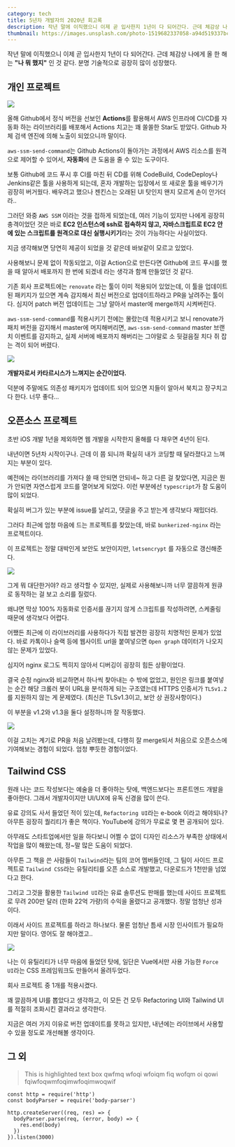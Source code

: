 ```yaml
---
category: tech
title: 5년차 개발자의 2020년 회고록
description: 작년 말에 이직했으니 이제 곧 입사한지 1년이 다 되어간다. 근데 체감상 나에게 올 한 해는 **"나 뭐 했지"** 인 것 같다. 분명 기술적으로 굉장히 많이 성장했다.
thumbnail: https://images.unsplash.com/photo-1519682337058-a94d519337bc?ixid=MXwxMjA3fDB8MHxwaG90by1wYWdlfHx8fGVufDB8fHw%3D&ixlib=rb-1.2.1&auto=format&fit=crop&w=1350&q=80
---
```


작년 말에 이직했으니 이제 곧 입사한지 1년이 다 되어간다. 근데 체감상 나에게 올 한 해는 **"나 뭐 했지"** 인 것 같다. 분명 기술적으로 굉장히 많이 성장했다.

## 개인 프로젝트

![](https://images.velog.io/images/peterkimzz/post/59f817fb-ddc0-4f93-876f-de3b0ba1f40a/image.png)

올해 Github에서 정식 버전을 선보인 **Actions**를 활용해서 AWS 인프라에 CI/CD를 자동화 하는 라이브러리를 배포해서 Actions 치고는 꽤 쏠쏠한 Star도 받았다. Github 자체 검색 엔진에 의해 노출이 되었으니까 말이다.

`aws-ssm-send-command`는 Github Actions이 돌아가는 과정에서 AWS 리소스를 원격으로 제어할 수 있어서, **자동화**에 큰 도움을 줄 수 있는 도구이다.

보통 Github에 코드 푸시 후 CI를 마친 뒤 CD를 위해 CodeBuild, CodeDeploy나 Jenkins같은 툴을 사용하게 되는데, 혼자 개발하는 입장에서 또 새로운 툴을 배우기가 굉장히 버거웠다. 배우려고 했으나 젠킨스는 오래된 UI 탓인지 왠지 모르게 손이 안가더라..

그러던 와중 `AWS SSM` 이라는 것을 접하게 되었는데, 여러 기능이 있지만 나에게 굉장히 충격이었던 것은 바로 **EC2 인스턴스에 ssh로 접속하지 않고, 자바스크립트로 EC2 안에 있는 스크립트를 원격으로 대신 실행시키기**라는 것이 가능하다는 사실이었다.

지금 생각해보면 당연히 제공이 되었을 것 같은데 바보같이 모르고 있었다.

사용해보니 문제 없이 작동되었고, 이걸 Action으로 만든다면 Github에 코드 푸시를 했을 때 알아서 배포까지 한 번에 되겠네 라는 생각과 함께 만들었던 것 같다. 

기존 회사 프로젝트에는 `renovate` 라는 툴이 이미 적용되어 있었는데, 이 툴을 업데이트 된 패키지가 있으면 계속 감지해서 최신 버전으로 업데이트하라고 PR을 날려주는 툴이다. 심지어 patch 버전 업데이트는 그냥 알아서 master에 merge까지 시켜버린다.

`aws-ssm-send-command`를 적용시키기 전에는 몰랐는데 적용시키고 보니 renovate가 패치 버전을 감지해서 master에 머지해버리면, `aws-ssm-send-command` master 브랜치 이벤트를 감지하고, 실제 서버에 배포까지 해버리는 그야말로 소 뒷걸음질 치다 쥐 잡는 격이 되어 버렸다.


![](https://images.velog.io/images/peterkimzz/post/4cff112a-a82c-4293-97bb-d2762ec221f4/1594182493129-b492166969.jpg)

**개발자로서 카타르시스가 느껴지는 순간이었다.**

덕분에 주말에도 의존성 패키지가 업데이트 되어 있으면 지들이 알아서 북치고 장구치고 다 한다. 너무 좋다...

## 오픈소스 프로젝트

초반 iOS 개발 1년을 제외하면 웹 개발을 시작한지 올해를 다 채우면 4년이 된다. 

내년이면 5년차 시작이구나. 근데 이 쯤 되니까 확실히 내가 코딩할 때 달라졌다고 느껴지는 부분이 있다.

예전에는 라이브러리를 가져다 쓸 때 안되면 안되네~ 하고 다른 걸 찾았다면, 지금은 뭔가 안되면 자연스럽게 코드를 열어보게 되었다. 이런 부분에선 `typescript`가 참 도움이 많이 되었다.

확실히 버그가 있는 부분에 issue를 날리고, 댓글을 주고 받는게 생각보다 재밌더라.

그러다 최근에 엄청 마음에 드는 프로젝트를 찾았는데, 바로 `bunkerized-nginx` 라는 프로젝트이다.

이 프로젝트는 정말 대박인게 보안도 보안이지만, `letsencrypt` 를 자동으로 갱신해준다.

![](https://images.velog.io/images/peterkimzz/post/e0d58f9e-1829-4ae5-ad0a-9675381b5f6a/1549860568870-3fec3c8b4b.jpg)

그게 뭐 대단한거야? 라고 생각할 수 있지만, 실제로 사용해보니까 너무 깔끔하게 원큐로 동작하는 걸 보고 소리를 질렀다. 

왜냐면 막상 100% 자동화로 인증서를 끊기지 않게 스크립트를 작성하려면, 스케줄링 때문에 생각보다 어렵다.

어쨌든 최근에 이 라이브러리를 사용하다가 직접 발견한 굉장히 치명적인 문제가 있었다. 바로 카톡이나 슬랙 등에 웹사이트 url을 붙여넣으면 `Open graph` 데이터가 나오지 않는 문제가 있었다.

심지어 nginx 로그도 찍히지 않아서 디버깅이 굉장히 힘든 상황이었다.

결국 순정 nginx와 비교하면서 하나씩 찾아내는 수 밖에 없었고, 원인은 링크를 붙여넣는 순간 해당 크롤러 봇이 URL을 분석하게 되는 구조였는데 HTTPS 인증서가 `TLSv1.2`를 지원하지 않는 게 문제였다. (최신은 TLSv1.3이고, 보안 상 권장사항이다.)

이 부분을 v1.2와 v1.3을 둘다 설정하니까 잘 작동했다.

![](https://images.velog.io/images/peterkimzz/post/e438e24d-4fb3-4a1f-bae0-71f77c421d6e/image.png)

이걸 고치는 계기로 PR을 처음 날려봤는데, 다행히 잘 merge되서 처음으로 오픈소스에 기여해보는 경험이 되었다. 엄청 뿌듯한 경험이었다.

## Tailwind CSS

원래 나는 코드 작성보다는 예술을 더 좋아하는 탓에, 백엔드보다는 프론트엔드 개발을 좋아한다. 그래서 개발자이지만 UI/UX에 유독 신경을 많이 쓴다.

유료 강의도 사서 들었던 적이 있는데, `Refactoring UI`라는 e-book 이라고 해야되나? 아무튼 굉장히 퀄리티가 좋은 책이다. YouTube에 강의가 무료로 몇 편 공개되어 있다.

아무래도 스타트업에서만 일을 하다보니 어쩔 수 없이 디자인 리소스가 부족한 상태에서 작업을 많이 해왔는데, 정~말 많은 도움이 되었다.

아무튼 그 책을 쓴 사람들이 `Tailwind`라는 팀의 코어 멤버들인데, 그 팀이 사이드 프로젝트로 `Tailwind CSS`라는 유틸리티를 오픈 소스로 개발했고, 다운로드가 1천만을 넘었다고 한다.

그리고 그것을 활용한 `Tailwind UI`라는 유료 솔루션도 판매를 했는데 사이드 프로젝트로 무려 200만 달러 (한화 22억 가량)의 수익을 올렸다고 공개했다. 정말 엄청난 성과이다.

이래서 사이드 프로젝트를 하라고 하나보다. 물론 엄청난 틈새 시장 인사이트가 필요하지만 말이다. 영어도 잘 해야겠고..

![](https://media.vlpt.us/images/peterkimzz/post/2e9187d7-a2f9-4bf7-b869-6c92d3bc141d/forceui_thumbnail.jpg?w=768)

나는 이 유틸리티가 너무 마음에 들었던 탓에, 일단은 Vue에서만 사용 가능한 `Force UI`라는 CSS 프레임워크도 만들어서 올려두었다. 

회사 프로젝트 중 1개를 적용시켰다. 

꽤 깔끔하게 UI를 뽑았다고 생각하고, 이 모든 건 모두 Refactoring UI와 Tailwind UI를 적절히 조화시킨 결과라고 생각한다.

지금은 여러 가지 이유로 버전 업데이트를 못하고 있지만, 내년에는 라이브에서 사용할 수 있을 정도로 개선해볼 생각이다.

## 그 외

> This is highlighted text box qwfmq wfoqi wfoiqm fiq wofqm oi qowi fqiwfoqwmfoqimwfoqimwoqwif 

```js{0,0}[server.js]
const http = require('http')
const bodyParser = require('body-parser')

http.createServer((req, res) => {
  bodyParser.parse(req, (error, body) => {
    res.end(body)
  })
}).listen(3000)
```